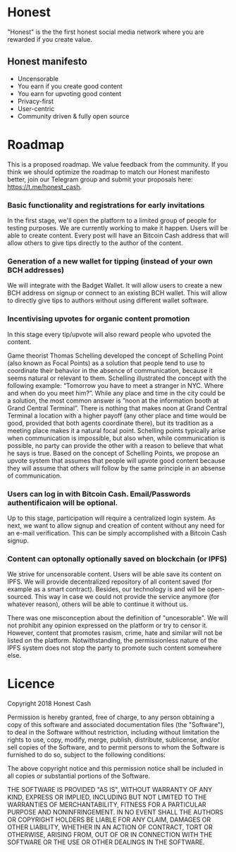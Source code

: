 # Honest
"Honest" is the the first honest social media network where you are rewarded if you create value.

## Honest manifesto
* Uncensorable 
* You earn if you create good content
* You earn for upvoting good content
* Privacy-first
* User-centric
* Community driven & fully open source

# Roadmap
This is a proposed roadmap. We value feedback from the community. If you think we should optimize the roadmap to match our Honest manifesto better, join our Telegram group and submit your proposals here: https://t.me/honest_cash.

### Basic functionality and registrations for early invitations
In the first stage, we'll open the platform to a limited group of people for testing purposes. We are currently working to make it happen. Users will be able to create content. Every post will have an Bitcoin Cash address that will allow others to give tips directly to the author of the content.

### Generation of a new wallet for tipping (instead of your own BCH addresses)
We will integrate with the Badget Wallet. It will allow users to create a new BCH address on signup or connect to an existing BCH wallet. This will allow to directly give tips to authors without using different wallet software.

### Incentivising upvotes for organic content promotion
In this stage every tip/upvote will also reward people who upvoted the content.

Game theorist Thomas Schelling developed the concept of Schelling Point (also known as Focal Points) as a solution that people tend to use to coordinate their behavior in the absence of communication, because it seems natural or relevant to them. Schelling illustrated the concept with the following example: “Tomorrow you have to meet a stranger in NYC. Where and when do you meet him?”. While any place and time in the city could be a solution, the most common answer is ”noon at the
information booth at Grand Central Terminal”. There is nothing that makes noon at Grand Central Terminal a location with a higher payoff (any other place and time would be good, provided that both agents coordinate there), but its tradition as a meeting place makes it a natural focal point. Schelling points typically arise when communication is impossible, but also when, while communication is possible, no party can provide the other with a reason to believe that what he says is true. Based on the concept of Schelling Points, we propose an upvote system that assumes that people will upvote good content because they will assume that others will follow by the same principle in an absense of communication.

### Users can log in with Bitcoin Cash. Email/Passwords authentificaion will be optional.
Up to this stage, participation will require a centralized login system. As next, we want to allow signup and creation of content without any need for an e-mail verification. This can be simply accomplished with a Bitcoin Cash signup.

### Content can optonally optionally saved on blockchain (or IPFS)
We strive for uncensorable content. Users will be able save its content on IPFS. We will provide decentralized repository of all content saved (for example as a smart contract). Besides, our technology is and will be open-sourced. This way in case we could not provide the service anymore (for whatever reason), others will be able to continue it without us.

There was one misconception about the definition of "uncesorable". We will not prohibit any opinion expressed on the platform or try to censor it. However, content that promotes rasism, crime, hate and similar will not be listed on the platform. Notwithstanding, the permissionless nature of the IPFS system does not stop the party to promote such content somewhere else.

# Licence
Copyright 2018 Honest Cash

Permission is hereby granted, free of charge, to any person obtaining a copy of this software and associated documentation files (the "Software"), to deal in the Software without restriction, including without limitation the rights to use, copy, modify, merge, publish, distribute, sublicense, and/or sell copies of the Software, and to permit persons to whom the Software is furnished to do so, subject to the following conditions:

The above copyright notice and this permission notice shall be included in all copies or substantial portions of the Software.

THE SOFTWARE IS PROVIDED "AS IS", WITHOUT WARRANTY OF ANY KIND, EXPRESS OR IMPLIED, INCLUDING BUT NOT LIMITED TO THE WARRANTIES OF MERCHANTABILITY, FITNESS FOR A PARTICULAR PURPOSE AND NONINFRINGEMENT. IN NO EVENT SHALL THE AUTHORS OR COPYRIGHT HOLDERS BE LIABLE FOR ANY CLAIM, DAMAGES OR OTHER LIABILITY, WHETHER IN AN ACTION OF CONTRACT, TORT OR OTHERWISE, ARISING FROM, OUT OF OR IN CONNECTION WITH THE SOFTWARE OR THE USE OR OTHER DEALINGS IN THE SOFTWARE.


